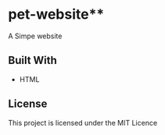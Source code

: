 # pet-website**
A Simpe website
## Built With 
* HTML
## License
This project is licensed under the MIT Licence

